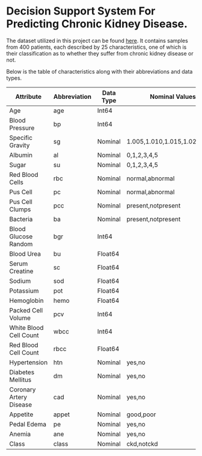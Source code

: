 # Decision Support System For Predicting Chronic Kidney Disease.
The dataset utilized in this project can be found [here](https://www.kaggle.com/datasets/mansoordaku/ckdisease).
It contains samples from 400 patients, each described by
25 characteristics, one of which is their classification as
to whether they suffer from chronic kidney disease or not.

Below is the table of characteristics along with their abbreviations and data types.

| Attribute               | Abbreviation | Data Type | Nominal Values                |
|-------------------------|--------------|-----------| ----------------------------- |
| Age                     | age          | Int64     |                               |
| Blood Pressure          | bp           | Int64     |                               |
| Specific Gravity        | sg           | Nominal   | 1.005,1.010,1.015,1.020,1.025 |
| Albumin                 | al           | Nominal   | 0,1,2,3,4,5                   |
| Sugar                   | su           | Nominal   | 0,1,2,3,4,5                   |
| Red Blood Cells         | rbc          | Nominal   | normal,abnormal               |
| Pus Cell                | pc           | Nominal   | normal,abnormal               |
| Pus Cell Clumps         | pcc          | Nominal   | present,notpresent            |
| Bacteria                | ba           | Nominal   | present,notpresent            |
| Blood Glucose Random    | bgr          | Int64     |                               |
| Blood Urea              | bu           | Float64   |                               |
| Serum Creatine          | sc           | Float64   |                               |
| Sodium                  | sod          | Float64   |                               |
| Potassium               | pot          | Float64   |                               |
| Hemoglobin              | hemo         | Float64   |                               |
| Packed Cell Volume      | pcv          | Int64     |                               |
| White Blood Cell Count  | wbcc         | Int64     |                               |
| Red Blood Cell Count    | rbcc         | Float64   |                               |
| Hypertension            | htn          | Nominal   | yes,no                        |
| Diabetes Mellitus       | dm           | Nominal   | yes,no                        |
| Coronary Artery Disease | cad          | Nominal   | yes,no                        |
| Appetite                | appet        | Nominal   | good,poor                     |
| Pedal Edema             | pe           | Nominal   | yes,no                        |
| Anemia                  | ane          | Nominal   | yes,no                        |
| Class                   | class        | Nominal   | ckd,notckd                    |
